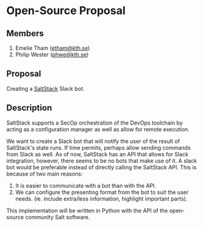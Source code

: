 # Open-Source Proposal

## Members
1. Emelie Tham (etham@kth.se)
2. Philip Wester (phwe@kth.se)

## Proposal
Creating a [SaltStack](https://github.com/saltstack/salt) Slack bot. 

## Description
SaltStack supports a SecOp orchestration of the DevOps toolchain by acting as a configuration manager as well as allow for remote execution. 

We want to create a Slack bot that will notify the user of the result of SaltStack's state runs. If time permits, perhaps allow sending commands from Slack as well. As of now, SaltStack has an API that allows for Slack integration, however, there seems to be no bots that make use of it. A slack bot would be preferable instead of directly calling the SaltStack API. This is because of two main reasons:
1. It is easier to communicate with a bot than with the API.
2. We can configure the presenting format from the bot to suit the user needs. (ie. include extra/less information, highlight important parts).

This implementation will be written in Python with the API of the open-source community Salt software.
